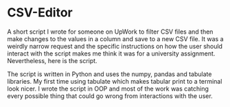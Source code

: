 # CSV-Editor

A short script I wrote for someone on UpWork to filter CSV files and then make changes to the values in a column and save to a new CSV file. It was a weirdly narrow request and the specific instructions on how the user should interact with the script makes me think it was for a university assignment. Nevertheless, here is the script.

The script is written in Python and uses the numpy, pandas and tabulate libraries. My first time using tabulate which makes tabular print to a terminal look nicer. I wrote the script in OOP and most of the work was catching every possible thing that could go wrong from interactions with the user.
